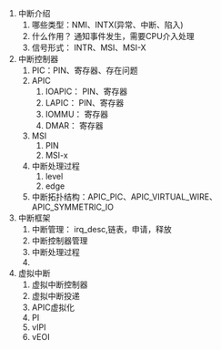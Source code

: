 1. 中断介绍
   1. 哪些类型：NMI、INTX(异常、中断、陷入)
   2. 什么作用？ 通知事件发生，需要CPU介入处理
   3. 信号形式： INTR、MSI、MSI-X
2. 中断控制器
   1. PIC：PIN、寄存器、存在问题
   2. APIC
      1. IOAPIC： PIN、寄存器
      2. LAPIC： PIN、寄存器
      3. IOMMU： 寄存器
      4. DMAR： 寄存器
   3. MSI
      1. PIN
      2. MSI-x
   4. 中断处理过程
      1. level
      2. edge
   5. 中断拓扑结构：APIC_PIC、APIC_VIRTUAL_WIRE、APIC_SYMMETRIC_IO
3. 中断框架
   1. 中断管理： irq_desc,链表，申请，释放
   2. 中断控制器管理
   3. 中断处理过程
   4. 
4. 虚拟中断
   1. 虚拟中断控制器
   2. 虚拟中断投递
   3. APIC虚拟化
   4. PI
   5. vIPI
   6. vEOI